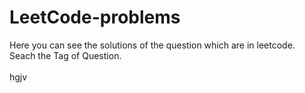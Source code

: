 # LeetCode-problems
Here you can see the solutions of the question which are in leetcode.<br>
Seach the Tag of Question.<br>
<br>
hgjv
